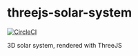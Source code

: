 # threejs-solar-system

[![CircleCI](https://dl.circleci.com/status-badge/img/gh/SteveJRobertson/threejs-solar-system/tree/main.svg?style=svg)](https://dl.circleci.com/status-badge/redirect/gh/SteveJRobertson/threejs-solar-system/tree/main)

3D solar system, rendered with ThreeJS
